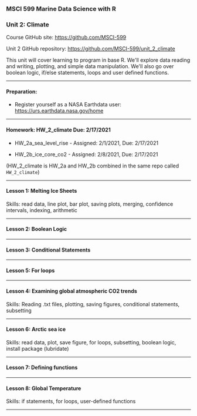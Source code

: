 ### MSCI 599 Marine Data Science with R
### Unit 2: Climate

Course GitHub site: https://github.com/MSCI-599

Unit 2 GitHub repository: https://github.com/MSCI-599/unit_2_climate

This unit will cover learning to program in base R. We'll explore data reading and writing, plotting, and simple data manipulation. We'll also go over boolean logic, if/else statements, loops and user defined functions.

***

#### Preparation:

-  Register yourself as a NASA Earthdata user: https://urs.earthdata.nasa.gov/home

***

#### Homework: HW_2_climate Due: 2/17/2021

-  HW_2a_sea_level_rise - Assigned: 2/1/2021, Due: 2/17/2021

-  HW_2b_ice_core_co2 - Assigned: 2/8/2021, Due: 2/17/2021

(HW_2_climate is HW_2a and HW_2b combined in the same repo called `HW_2_climate`)

***

#### Lesson 1: Melting Ice Sheets
Skills: read data, line plot, bar plot, saving plots, merging, confidence intervals, indexing, arithmetic

***

#### Lesson 2: Boolean Logic

***

#### Lesson 3: Conditional Statements

***

#### Lesson 5: For loops

***

#### Lesson 4: Examining global atmospheric CO2 trends
Skills: Reading .txt files, plotting, saving figures, conditional statements, subsetting

***

#### Lesson 6: Arctic sea ice
Skills: read data, plot, save figure, for loops, subsetting, boolean logic, install package (lubridate)

***

#### Lesson 7: Defining functions

***

#### Lesson 8: Global Temperature
Skills: if statements, for loops, user-defined functions

***

